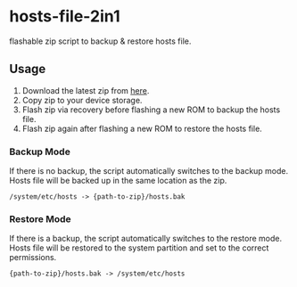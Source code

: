 # hosts-file-2in1
flashable zip script to backup &amp; restore hosts file.

## Usage
1. Download the latest zip from [here](https://github.com/negset/hosts-file-2in1/releases/latest).
1. Copy zip to your device storage.
1. Flash zip via recovery before flashing a new ROM to backup the hosts file.
1. Flash zip again after flashing a new ROM to restore the hosts file.

### Backup Mode
If there is no backup, the script automatically switches to the backup mode.  
Hosts file will be backed up in the same location as the zip.
```
/system/etc/hosts -> {path-to-zip}/hosts.bak
```

### Restore Mode
If there is a backup, the script automatically switches to the restore mode.  
Hosts file will be restored to the system partition and set to the correct permissions.
```
{path-to-zip}/hosts.bak -> /system/etc/hosts
```
